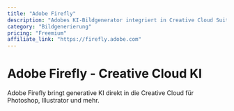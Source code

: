 ```yaml
---
title: "Adobe Firefly"
description: "Adobes KI-Bildgenerator integriert in Creative Cloud Suite"
category: "Bildgenerierung"
pricing: "Freemium"
affiliate_link: "https://firefly.adobe.com"
---
```


# Adobe Firefly - Creative Cloud KI

Adobe Firefly bringt generative KI direkt in die Creative Cloud für Photoshop, Illustrator und mehr.
